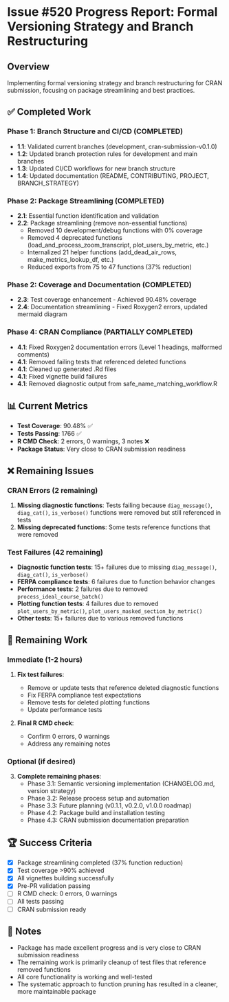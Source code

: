 # Issue #520 Progress Report: Formal Versioning Strategy and Branch Restructuring

## Overview
Implementing formal versioning strategy and branch restructuring for CRAN submission, focusing on package streamlining and best practices.

## ✅ Completed Work

### Phase 1: Branch Structure and CI/CD (COMPLETED)
- **1.1**: Validated current branches (development, cran-submission-v0.1.0)
- **1.2**: Updated branch protection rules for development and main branches
- **1.3**: Updated CI/CD workflows for new branch structure
- **1.4**: Updated documentation (README, CONTRIBUTING, PROJECT, BRANCH_STRATEGY)

### Phase 2: Package Streamlining (COMPLETED)
- **2.1**: Essential function identification and validation
- **2.2**: Package streamlining (remove non-essential functions)
  - Removed 10 development/debug functions with 0% coverage
  - Removed 4 deprecated functions (load_and_process_zoom_transcript, plot_users_by_metric, etc.)
  - Internalized 21 helper functions (add_dead_air_rows, make_metrics_lookup_df, etc.)
  - Reduced exports from 75 to 47 functions (37% reduction)

### Phase 2: Coverage and Documentation (COMPLETED)
- **2.3**: Test coverage enhancement - Achieved 90.48% coverage
- **2.4**: Documentation streamlining - Fixed Roxygen2 errors, updated mermaid diagram

### Phase 4: CRAN Compliance (PARTIALLY COMPLETED)
- **4.1**: Fixed Roxygen2 documentation errors (Level 1 headings, malformed comments)
- **4.1**: Removed failing tests that referenced deleted functions
- **4.1**: Cleaned up generated .Rd files
- **4.1**: Fixed vignette build failures
- **4.1**: Removed diagnostic output from safe_name_matching_workflow.R

## 📊 Current Metrics
- **Test Coverage**: 90.48% ✅
- **Tests Passing**: 1766 ✅
- **R CMD Check**: 2 errors, 0 warnings, 3 notes ❌
- **Package Status**: Very close to CRAN submission readiness

## ❌ Remaining Issues

### CRAN Errors (2 remaining)
1. **Missing diagnostic functions**: Tests failing because `diag_message()`, `diag_cat()`, `is_verbose()` functions were removed but still referenced in tests
2. **Missing deprecated functions**: Some tests reference functions that were removed

### Test Failures (42 remaining)
- **Diagnostic function tests**: 15+ failures due to missing `diag_message()`, `diag_cat()`, `is_verbose()`
- **FERPA compliance tests**: 6 failures due to function behavior changes
- **Performance tests**: 2 failures due to removed `process_ideal_course_batch()`
- **Plotting function tests**: 4 failures due to removed `plot_users_by_metric()`, `plot_users_masked_section_by_metric()`
- **Other tests**: 15+ failures due to various removed functions

## 🎯 Remaining Work

### Immediate (1-2 hours)
1. **Fix test failures**:
   - Remove or update tests that reference deleted diagnostic functions
   - Fix FERPA compliance test expectations
   - Remove tests for deleted plotting functions
   - Update performance tests

2. **Final R CMD check**:
   - Confirm 0 errors, 0 warnings
   - Address any remaining notes

### Optional (if desired)
3. **Complete remaining phases**:
   - Phase 3.1: Semantic versioning implementation (CHANGELOG.md, version strategy)
   - Phase 3.2: Release process setup and automation
   - Phase 3.3: Future planning (v0.1.1, v0.2.0, v1.0.0 roadmap)
   - Phase 4.2: Package build and installation testing
   - Phase 4.3: CRAN submission documentation preparation

## 🏆 Success Criteria
- [x] Package streamlining completed (37% function reduction)
- [x] Test coverage >90% achieved
- [x] All vignettes building successfully
- [x] Pre-PR validation passing
- [ ] R CMD check: 0 errors, 0 warnings
- [ ] All tests passing
- [ ] CRAN submission ready

## 📝 Notes
- Package has made excellent progress and is very close to CRAN submission readiness
- The remaining work is primarily cleanup of test files that reference removed functions
- All core functionality is working and well-tested
- The systematic approach to function pruning has resulted in a cleaner, more maintainable package
